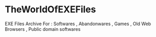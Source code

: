 # TheWorldOfEXEFiles
EXE Files Archive
For : Softwares , Abandonwares , Games , Old Web Browsers , Public domain softwares
